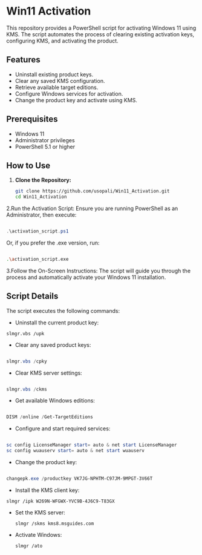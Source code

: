 
# Win11 Activation

This repository provides a PowerShell script for activating Windows 11 using KMS. The script automates the process of clearing existing activation keys, configuring KMS, and activating the product.

## Features

- Uninstall existing product keys.
- Clear any saved KMS configuration.
- Retrieve available target editions.
- Configure Windows services for activation.
- Change the product key and activate using KMS.

## Prerequisites

- Windows 11
- Administrator privileges
- PowerShell 5.1 or higher

## How to Use

1. **Clone the Repository:**
   ```bash
   git clone https://github.com/usopali/Win11_Activation.git
   cd Win11_Activation

2.Run the Activation Script: Ensure you are running PowerShell as an Administrator, then execute:

```powershell

.\activation_script.ps1
```

Or, if you prefer the .exe version, run:

```bash

.\activation_script.exe
```

3.Follow the On-Screen Instructions: The script will guide you through the process and automatically activate your Windows 11 installation.

## Script Details

The script executes the following commands:

- Uninstall the current product key:

```
slmgr.vbs /upk
```


- Clear any saved product keys:

```powershell

slmgr.vbs /cpky
```

- Clear KMS server settings:

```powershell

slmgr.vbs /ckms
```
- Get available Windows editions:

```powershell

DISM /online /Get-TargetEditions
```

- Configure and start required services:

```powershell

sc config LicenseManager start= auto & net start LicenseManager
sc config wuauserv start= auto & net start wuauserv
```
- Change the product key:

```powershell

changepk.exe /productkey VK7JG-NPHTM-C97JM-9MPGT-3V66T
```
- Install the KMS client key:
```
slmgr /ipk W269N-WFGWX-YVC9B-4J6C9-T83GX
```
- Set the KMS server:
  ```
  slmgr /skms kms8.msguides.com

- Activate Windows:
  ```
  slmgr /ato

